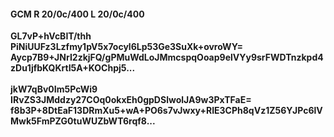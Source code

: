 #### GCM R 20/0c/400 L 20/0c/400
**GL7vP+hVcBIT/thh**<br/>**PiNiUUFz3Lzfmy1pV5x7ocyl6Lp53Ge3SuXk+ovroWY=**<br/>**Aycp7B9+JNrI2zkjFQ/gPMuWdLoJMmcspqOoap9elVYy9srFWDTnzkpd4zDu1jfbKQKrtI5A+KOChpj5...**<br/><br/>
**jkW7qBv0Im5PcWi9**<br/>**IRvZS3JMddzy27COq0okxEh0gpDSlwolJA9w3PxTFaE=**<br/>**f8b3P+8DtEaF13DRmXu5+wA+PO6s7vJwxy+RIE3CPh8qVz1Z56YJPc6lVMwk5FmPZG0tuWUZbWT6rqf8...**